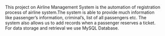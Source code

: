 This project on Airline Management System is the automation of registration process of airline system.The system is able to provide much information like passenger’s information, criminal’s, list of all passengers 
etc. The system also allows us to add records when a passenger reserves a ticket. For data storage and retrieval we use MySQL Database.
